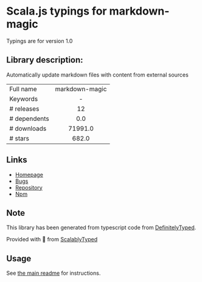 
# Scala.js typings for markdown-magic

Typings are for version 1.0

## Library description:
Automatically update markdown files with content from external sources

|                    |                 |
| ------------------ | :-------------: |
| Full name          | markdown-magic |
| Keywords           | - |
| # releases         | 12 |
| # dependents       | 0.0 |
| # downloads        | 71991.0 |
| # stars            | 682.0 |

## Links
- [Homepage](https://github.com/DavidWells/markdown-magic#readme)
- [Bugs](https://github.com/DavidWells/markdown-magic/issues)
- [Repository](https://github.com/DavidWells/markdown-magic)
- [Npm](https://www.npmjs.com/package/markdown-magic)
    


## Note
This library has been generated from typescript code from [DefinitelyTyped](https://definitelytyped.org).

Provided with :purple_heart: from [ScalablyTyped](https://github.com/oyvindberg/ScalablyTyped)

## Usage
See [the main readme](../../readme.md) for instructions.


